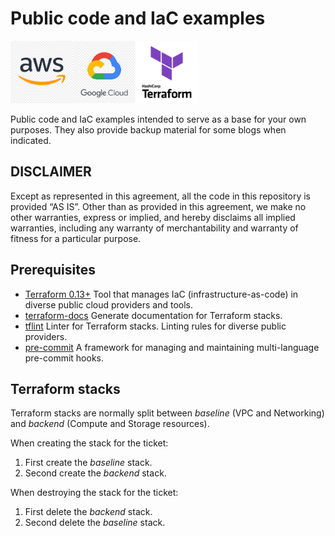 # Public code and IaC examples
<img src="./assets/aws_logo.jpg" width="100" height="100" alt="AWS"><img src="./assets/gcp_logo.png" width="100" height="100" alt="GCP"><img src="./assets/Terraform_Logo.png" width="100" height="100" alt="Terraform">

Public code and IaC examples intended to serve as a base for your own purposes.
They also provide backup material for some blogs when indicated.

## DISCLAIMER
Except as represented in this agreement, all the code in this repository is provided ​“AS IS”. Other than as provided in this agreement, we make no other warranties, express or implied, and hereby disclaims all implied warranties, including any warranty of merchantability and warranty of fitness for a particular purpose.

## Prerequisites
* [Terraform 0.13+](https://developer.hashicorp.com/terraform/downloads) Tool that manages IaC (infrastructure-as-code) in diverse public cloud providers and tools.
* [terraform-docs](https://github.com/terraform-docs/terraform-docs/releases/) Generate documentation for Terraform stacks.
* [tflint](https://github.com/terraform-linters/tflint) Linter for Terraform stacks. Linting rules for diverse public providers.
* [pre-commit](https://pre-commit.com/) A framework for managing and maintaining multi-language pre-commit hooks.


## Terraform stacks
Terraform stacks are normally split between _baseline_ (VPC and Networking) and _backend_ (Compute and Storage resources).

When creating the stack for the ticket:
1. First create the _baseline_ stack.
2. Second create the _backend_ stack.

When destroying the stack for the ticket:
1. First delete the _backend_ stack.
2. Second delete the _baseline_ stack.

